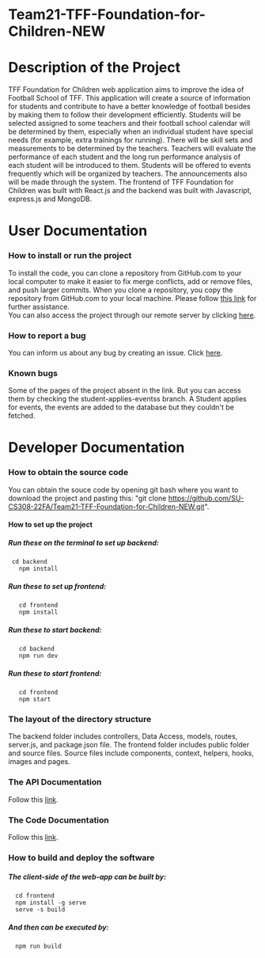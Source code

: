 # Team21-TFF-Foundation-for-Children-NEW

# Description of the Project
TFF Foundation for Children web application aims to improve the idea of Football School of TFF. This application will create a source of information for students and contribute to have a better knowledge of football besides by making them to follow their development efficiently. Students will be selected assigned to some teachers and their football school calendar will be determined by them, especially when an individual student have special needs (for example, extra trainings for running). There will be skill sets and measurements to be determined by the teachers. Teachers will evaluate the performance of each student and the long run performance analysis of each student will be introduced to them. Students will be offered to events frequently which will be organized by teachers. The announcements also will be
made through the system. 
The frontend of TFF Foundation for Children was built with React.js and the backend was built with Javascript, express.js and MongoDB.

# User Documentation
   ### How to install or run the project
   To install the code, you can clone a repository from GitHub.com to your local computer to make it easier to fix merge conflicts, add or remove files, and push        larger commits. When you clone a repository, you copy the repository from GitHub.com to your local machine. Please follow [this link](https://docs.github.com/en/repositories/creating-and-managing-repositories/cloning-a-repository#cloning-a-repository)                            for further assistance. 
   <br />
   You can also access the project through our remote server by clicking [here](https://frontend-tfffc.vercel.app/).
   <br />
   ### How to report a bug
   You can inform us about any bug by creating an issue. Click [here](https://github.com/SU-CS308-22FA/Team21-TFF-Foundation-for-Children-NEW/issues).
   ### Known bugs
   Some of the pages of the project absent in the link. But you can access them by checking the student-applies-eventss branch.
   A Student applies for events, the events are added to the database but they couldn't be fetched.
   
   
# Developer Documentation
   ### How to obtain the source code
   You can obtain the souce code by opening git bash where you want to download the project and pasting this:
   "git clone https://github.com/SU-CS308-22FA/Team21-TFF-Foundation-for-Children-NEW.git".
   
   #### How to set up the project
   ##### Run these on the terminal to set up backend:
   	 cd backend
       npm install
   ##### Run these to set up frontend:
       cd frontend
       npm install
   ##### Run these to start backend:
       cd backend
       npm run dev
   ##### Run these to start frontend:
       cd frontend
       npm start
   ### The layout of the directory structure
   The backend folder includes controllers, Data Access, models, routes, server.js, and package.json file.
   The frontend folder includes public folder and source files. Source files include components, context, helpers,        hooks,        images and pages.
   ### The API Documentation
   
   Follow this [link](https://docs.google.com/document/d/e/2PACX-1vSqfLWR0hk5RT7aSSKlmuzUKv9t6kWk1XmvHh8UxuT7wU5En5WGVmMyD5dM4lIYzje8KrkQbMG4SiS0/pub).
   <br />
   
   ### The Code Documentation
   Follow this [link](https://docs.google.com/document/d/e/2PACX-1vSpyxwfpNJ9Dx5MdCeeBII8AHnLhDKPaB_mb1mX2fkJ4cTWWJXdWA9chI63jFQ5uc1N5Wb-BB717cZF/pub).



       
   ### How to build and deploy the software
   ##### The client-side of the web-app can be built by:
      cd frontend
      npm install -g serve
      serve -s build
   ##### And then can be executed by:
      npm run build
